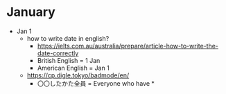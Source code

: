 # January
* Jan 1
  * how to write date in english?
    * https://ielts.com.au/australia/prepare/article-how-to-write-the-date-correctly
    * British English = 1 Jan
    * American English = Jan 1
  * https://cp.digle.tokyo/badmode/en/
    * 〇〇したかた全員 = Everyone who have *